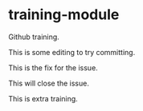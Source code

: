 # training-module
Github training.

This is some editing to try committing.

This is the fix for the issue.

This will close the issue.

This is extra training.
